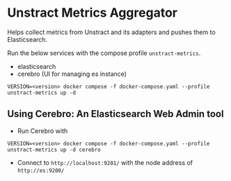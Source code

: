# Unstract Metrics Aggregator

Helps collect metrics from Unstract and its adapters and pushes them to Elasticsearch.

Run the below services with the compose profile `unstract-metrics`.
- elasticsearch
- cerebro (UI for managing es instance)

```shell
VERSION=<version> docker compose -f docker-compose.yaml --profile unstract-metrics up -d 
```


## Using Cerebro: An Elasticsearch Web Admin tool

- Run Cerebro with

```shell
VERSION=<version> docker compose -f docker-compose.yaml --profile unstract-metrics up -d cerebro
```

- Connect to `http://localhost:9201/` with the node address of `http://es:9200/`
